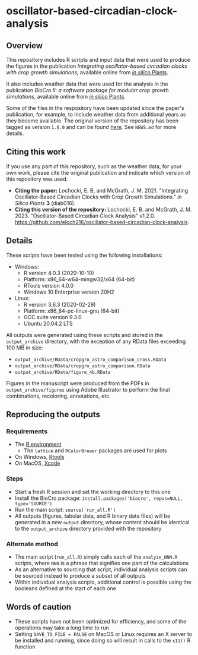 # oscillator-based-circadian-clock-analysis

## Overview

This repository includes R scripts and input data that were used to produce
the figures in the publication *Integrating oscillator-based circadian clocks
with crop growth simulations,* available online from
[*in silico* Plants](https://doi.org/10.1093/insilicoplants/diab016).

It also includes weather data that were used for the analysis in the publication
*BioCro II: a software package for modular crop growth simulations*, available
online from [*in silico* Plants](https://doi.org/10.1093/insilicoplants/diac003).

Some of the files in the respository have been updated since the paper's
publication, for example, to include weather data from additional years as they
become available. The original version of the repository has been tagged as
version ```1.0.0``` and can be found
[here](https://github.com/eloch216/oscillator-based-circadian-clock-analysis/tree/v1.0.0).
See `NEWS.md` for more details.

## Citing this work

If you use any part of this repository, such as the weather data, for your own
work, please cite the original publication and indicate which version of this
repository was used.
- **Citing the paper:** Lochocki, E. B, and McGrath, J. M. 2021. "Integrating
  Oscillator-Based Circadian Clocks with Crop Growth Simulations." *in Silico
  Plants* **3** (diab016).
- **Citing this version of the repository:** Lochocki, E. B. and McGrath,
  J. M. 2023. "Oscillator-Based Circadian Clock Analysis" v1.2.0.
  https://github.com/eloch216/oscillator-based-circadian-clock-analysis.

## Details

These scripts have been tested using the following installations:
- Windows:
  - R version 4.0.3 (2020-10-10)
  - Platform: x86_64-w64-mingw32/x64 (64-bit)
  - RTools version 4.0.0
  - Windows 10 Enterprise version 20H2
- Linux:
  - R version 3.6.3 (2020-02-29)
  - Platform: x86_64-pc-linux-gnu (64-bit)
  - GCC suite version 9.3.0
  - Ubuntu 20.04.2 LTS

All outputs were generated using these scripts and stored in the
```output_archive``` directory, with the exception of any RData files exceeding
100 MB in size:
- ```output_archive/RData/cropgro_astro_comparison_cross.RData```
- ```output_archive/RData/cropgro_astro_comparison.RData```
- ```output_archive/RData/figure_4b.RData```

Figures in the manuscript were produced from the PDFs in
```output_archive/figures``` using Adobe Illustrator to perform the final
combinations, recoloring, annotations, etc.

## Reproducing the outputs

### Requirements
- The [R environment](https://cran.r-project.org/)
  - The `lattice` and `RColorBrewer` packages are used for plots
- On Windows, [Rtools](https://cran.r-project.org/bin/windows/Rtools/)
- On MacOS, [Xcode](https://developer.apple.com/xcode/)

### Steps
- Start a fresh R session and set the working directory to this one
- Install the BioCro package:
  ```install.packages('biocro', repos=NULL, type='SOURCE')```
- Run the main script: ```source('run_all.R')```
- All outputs (figures, tabular data, and R binary data files) will be generated
  in a new ```output``` directory, whose content should be identical to the
  ```output_archive``` directory provided with the repository

### Alternate method
- The main script (```run_all.R```) simply calls each of the ```analyze_NNN.R```
  scripts, where `NNN` is a phrase that signifies one part of the calculations
- As an alternative to sourcing that script, individual analysis scripts can
  be sourced instead to produce a subset of all outputs
- Within individual analysis scripts, additional control is possible using the
  booleans defined at the start of each one

## Words of caution
- These scripts have not been optimized for efficiency, and some of the
  operations may take a long time to run
- Setting ```SAVE_TO_FILE = FALSE``` on MacOS or Linux requires an X server to
  be installed and running, since doing so will result in calls to the
  ```x11()``` R function
